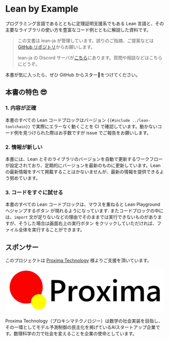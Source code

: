 # Lean by Example

プログラミング言語であるとともに定理証明支援系でもある Lean 言語と、その主要なライブラリの使い方を豊富なコード例とともに解説した資料です。

> この文書は lean-ja が管理しています。誤りのご指摘、ご提案などは [GitHub リポジトリ](https://github.com/lean-ja/lean-by-example)からお願いします。
>
> lean-ja の Discord サーバが[こちら](https://discord.gg/p32ZfnVawh)にあります。質問や相談などはこちらにどうぞ。

本書が気に入ったら、ぜひ GitHub からスター🌟をつけてください。

## 本書の特色 😎

### 1. 内容が正確
本書のすべての Lean コードブロックはバージョン `{{#include ../lean-toolchain}}` で実際にエラーなく動くことを CI で確認しています。動かないコード例を見つけられた際はお手数ですが issue でご報告をお願いします。

### 2. 情報が新しい
本書には、Lean とそのライブラリのバージョンを自動で更新するワークフローが設定されており、定期的にバージョンを最新のものに更新しています。Lean の最新情報をすべて掲載することはかないませんが、最新の情報を提供できるよう努めています。

### 3. コードをすぐに試せる
本書のすべての Lean コードブロックは、マウスを重ねると Lean Playground へジャンプするボタン <a class="fa fa-external-link"></a> が現れるようになっています. またコードブロックの中には、`import` 文が足りないなどの理由でそのままでは実行できないものがありますが、そうした場合は画面右上の実行ボタン <i class="fa fa-play"></i> をクリックしていただければ、ファイル全体を実行することができます。

## スポンサー

このプロジェクトは [Proxima Technology](https://proxima-ai-tech.com/) 様よりご支援を頂いています。

![logo of Proxima Technology](./image/proxima.svg)

Proxima Technology（プロキシマテクノロジー）は数学の社会実装を目指し、その⼀環としてモデル予測制御の民主化を掲げているAIスタートアップ企業です。数理科学の力で社会を変えることを企業の使命としています。
